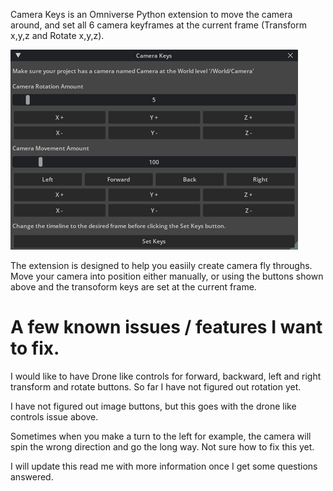 Camera Keys is an Omniverse Python extension to move the camera around, and set all 6 camera keyframes at the current frame (Transform x,y,z and Rotate x,y,z).

<img src=https://github.com/DataJuggler/SharedRepo/blob/master/Shared/Images/CameraKeysExtension.png width=460 height=320>

The extension is designed to help you easiily create camera fly throughs. Move your camera into position either manually, or using the buttons shown above and the transoform keys are set at the current frame.

# A few known issues / features I want to fix.

I would like to have Drone like controls for forward, backward, left and right transform and rotate buttons. So far I have not figured out rotation yet.

I have not figured out image buttons, but this goes with the drone like controls issue above.

Sometimes when you make a turn to the left for example, the camera will spin the wrong direction and go the long way. Not sure how to fix this yet.

I will update this read me with more information once I get some questions answered.



